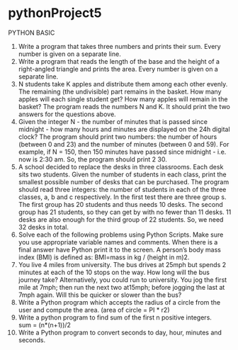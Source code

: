 # pythonProject5
PYTHON BASIC
1. Write a program that takes three numbers and prints their sum. Every number is given on a separate line. 
2. Write a program that reads the length of the base and the height of a right-angled triangle and prints the area. Every number is given on a separate line. 
3. N students take K apples and distribute them among each other evenly. The remaining (the undivisible) part remains in the basket. How many apples will each single student get?
How many apples will remain in the basket? The program reads the numbers N and K. It should print the two answers for the questions above. 
4. Given the integer N - the number of minutes that is passed since midnight - how many hours and minutes are displayed on the 24h digital clock? The program should print two 
numbers: the number of hours (between 0 and 23) and the number of minutes (between 0 and 59). For example, if N = 150, then 150 minutes have passed since midnight - i.e. now is 
2:30 am. So, the program should print 2 30. 
5. A school decided to replace the desks in three classrooms. Each desk sits two students. Given the number of students in each class, print the smallest possible number of desks
that can be purchased. The program should read three integers: the number of students in each of the three classes, a, b and c respectively. In the first test there are three group
s. The first group has 20 students and thus needs 10 desks. The second group has 21 students, so they can get by with no fewer than 11 desks. 11 desks are also enough for the third
group of 22 students. So, we need 32 desks in total.  
6. Solve each of the following problems using Python Scripts. Make sure you use appropriate variable names and comments. When there is a final answer have Python print it to the
screen.  A person’s body mass index (BMI) is defined as: BMI=mass in kg / (height in m)2. 
7. You live 4 miles from university. The bus drives at 25mph but spends 2 minutes at each of the 10 stops on the way. How long will the bus journey take? Alternatively, you could
run to university. You jog the first mile at 7mph; then run the next two at15mph; before jogging the last at 7mph again. Will this be quicker or slower than the bus? 
8. Write a Python program which accepts the radius of a circle from the user and compute the area. (area of circle = PI * r2) 
9. Write a python program to find sum of the first n positive integers.  
sum = (n*(n+1))/2 
10. Write a Python program to convert seconds to day, hour, minutes and seconds. 
